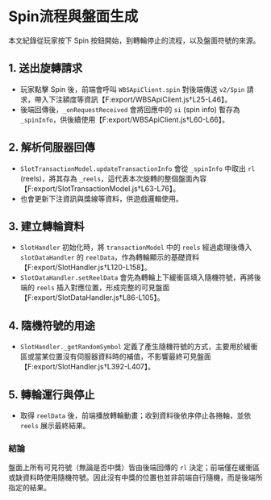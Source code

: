 # Spin流程與盤面生成

本文紀錄從玩家按下 Spin 按鈕開始，到轉輪停止的流程，以及盤面符號的來源。

## 1. 送出旋轉請求
- 玩家點擊 Spin 後，前端會呼叫 `WBSApiClient.spin` 對後端傳送 `v2/Spin` 請求，帶入下注額度等資訊【F:export/WBSApiClient.js†L25-L46】。
- 後端回傳後，`_onRequestReceived` 會將回應中的 `si` (spin info) 暫存為 `_spinInfo`，供後續使用【F:export/WBSApiClient.js†L60-L66】。

## 2. 解析伺服器回傳
- `SlotTransactionModel.updateTransactionInfo` 會從 `_spinInfo` 中取出 `rl` (reels)，將其存為 `_reels`，這代表本次旋轉的整個盤面內容【F:export/SlotTransactionModel.js†L63-L76】。
- 也會更新下注資訊與獎線等資料，供遊戲邏輯使用。

## 3. 建立轉輪資料
- `SlotHandler` 初始化時，將 `transactionModel` 中的 `reels` 經過處理後傳入 `slotDataHandler` 的 `reelData`，作為轉輪顯示的基礎資料【F:export/SlotHandler.js†L120-L158】。
- `SlotDataHandler.setReelData` 會先為轉輪上下緩衝區填入隨機符號，再將後端的 `reels` 插入對應位置，形成完整的可見盤面【F:export/SlotDataHandler.js†L86-L105】。

## 4. 隨機符號的用途
- `SlotHandler._getRandomSymbol` 定義了產生隨機符號的方式，主要用於緩衝區或當某位置沒有伺服器資料時的補值，不影響最終可見盤面【F:export/SlotHandler.js†L392-L407】。

## 5. 轉輪運行與停止
- 取得 `reelData` 後，前端播放轉輪動畫；收到資料後依序停止各捲軸，並依 `reels` 展示最終結果。

### 結論
盤面上所有可見符號（無論是否中獎）皆由後端回傳的 `rl` 決定；前端僅在緩衝區或缺資料時使用隨機符號。因此沒有中獎的位置也並非前端自行隨機，而是後端所指定的結果。

